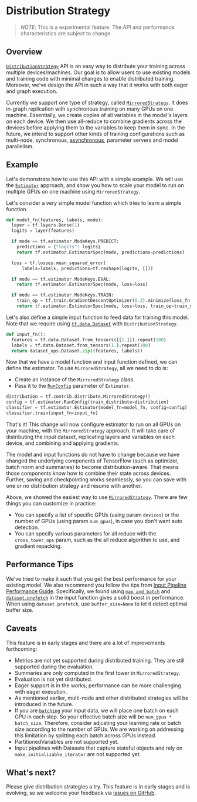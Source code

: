 # Distribution Strategy

> *NOTE*: This is a experimental feature. The API and performance
> characteristics are subject to change.

## Overview

[`DistributionStrategy`](https://www.tensorflow.org/versions/master/api_docs/python/tf/contrib/distribute/DistributionStrategy)
API is an easy way to distribute your training
across multiple devices/machines. Our goal is to allow users to use existing
models and training code with minimal changes to enable distributed training.
Moreover, we've design the API in such a way that it works with both eager and
graph execution.

Currently we support one type of strategy, called
[`MirroredStrategy`](https://www.tensorflow.org/versions/master/api_docs/python/tf/contrib/distribute/MirroredStrategy).
It does in-graph replication with synchronous training
on many GPUs on one machine. Essentially, we create copies of all variables in
the model's layers on each device. We then use all-reduce to combine gradients
across the devices before applying them to the variables to keep them in sync.
In the future, we intend to support other kinds of training configurations such
as multi-node, synchronous,
[asynchronous](https://www.tensorflow.org/deploy/distributed#putting_it_all_together_example_trainer_program),
parameter servers and model parallelism.

## Example

Let's demonstrate how to use this API with a simple example. We will use the
[`Estimator`](https://www.tensorflow.org/api_docs/python/tf/estimator/Estimator)
approach, and show you how to scale your model to run on multiple GPUs on one
machine using `MirroredStrategy`.

Let's consider a very simple model function which tries to learn a simple
function.

```python
def model_fn(features, labels, mode):
  layer = tf.layers.Dense(1)
  logits = layer(features)

  if mode == tf.estimator.ModeKeys.PREDICT:
    predictions = {"logits": logits}
    return tf.estimator.EstimatorSpec(mode, predictions=predictions)

  loss = tf.losses.mean_squared_error(
      labels=labels, predictions=tf.reshape(logits, []))

  if mode == tf.estimator.ModeKeys.EVAL:
    return tf.estimator.EstimatorSpec(mode, loss=loss)

  if mode == tf.estimator.ModeKeys.TRAIN:
    train_op = tf.train.GradientDescentOptimizer(0.2).minimize(loss_fn())
    return tf.estimator.EstimatorSpec(mode, loss=loss, train_op=train_op)
```

Let's also define a simple input function to feed data for training this model.
Note that we require using
[`tf.data.Dataset`](https://www.tensorflow.org/api_docs/python/tf/data/Dataset)
with `DistributionStrategy`.


```python
def input_fn():
  features = tf.data.Dataset.from_tensors([[1.]]).repeat(100)
  labels = tf.data.Dataset.from_tensors(1.).repeat(100)
  return dataset_ops.Dataset.zip((features, labels))
```

Now that we have a model function and input function defined, we can define the
estimator. To use `MirroredStrategy`, all we need to do is:

* Create an instance of the `MirroredStrategy` class.
* Pass it to the
[`RunConfig`](https://www.tensorflow.org/api_docs/python/tf/estimator/RunConfig)
parameter of `Estimator`.


```python
distribution = tf.contrib.distribute.MirroredStrategy()
config = tf.estimator.RunConfig(train_distribute=distribution)
classifier = tf.estimator.Estimator(model_fn=model_fn, config=config)
classifier.train(input_fn=input_fn)
```

That's it! This change will now configure estimator to run on all GPUs on your
machine, with the `MirroredStrategy` approach. It will take care of distributing
the input dataset, replicating layers and variables on each device, and
combining and applying gradients.

The model and input functions do not have to change because we have changed the
underlying components of TensorFlow (such as
optimizer, batch norm and summaries) to become distribution-aware.
That means those components know how to
combine their state across devices. Further, saving and checkpointing works
seamlessly, so you can save with one or no distribution strategy and resume with
another.

Above, we showed the easiest way to use [`MirroredStrategy`](https://www.tensorflow.org/versions/master/api_docs/python/tf/contrib/distribute/MirroredStrategy#__init__).
There are few things you can customize in practice:

* You can specify a list of specific GPUs (using param `devices`) or the number
of GPUs (using param `num_gpus`), in case you don't want auto detection.
* You can specify various parameters for all reduce with the `cross_tower_ops`
param, such as the all reduce algorithm to use, and gradient repacking.

## Performance Tips

We've tried to make it such that you get the best performance for your existing
model. We also recommend you follow the tips from
[Input Pipeline Performance Guide](https://www.tensorflow.org/performance/datasets_performance).
Specifically, we found using [`map_and_batch`](https://www.tensorflow.org/performance/datasets_performance#map_and_batch)
and [`dataset.prefetch`](https://www.tensorflow.org/performance/datasets_performance#pipelining)
in the input function gives a solid boost in performance. When using
`dataset.prefetch`, use `buffer_size=None` to let it detect optimal buffer size.

## Caveats
This feature is in early stages and there are a lot of improvements forthcoming:

* Metrics are not yet supported during distributed training. They are still
supported during the evaluation.
* Summaries are only computed in the first tower in `MirroredStrategy`.
* Evaluation is not yet distributed.
* Eager support is in the works; performance can be more challenging with eager
execution.
* As mentioned earlier, multi-node and other distributed strategies will be
introduced in the future.
* If you are [`batching`](https://www.tensorflow.org/api_docs/python/tf/data/Dataset#batch)
your input data, we will place one batch on each GPU in each step. So your
effective batch size will be `num_gpus * batch_size`. Therefore, consider
adjusting your learning rate or batch size according to the number of GPUs.
We are working on addressing this limitation by splitting each batch across GPUs
instead.
* PartitionedVariables are not supported yet.
* Input pipelines with Datasets that capture stateful objects and rely on
`make_initializable_iterator` are not supported yet.

## What's next?

Please give distribution strategies a try. This feature is in early stages and
is evolving, so we welcome your feedback via
[issues on GitHub](https://github.com/tensorflow/tensorflow/issues/new).


